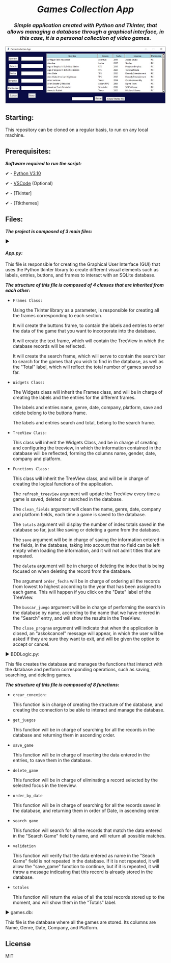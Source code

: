 <h1 align="center">
  <em>
  Games Collection App
  </em>
</h1>

<h3 align="center">
  <em>
Simple application created with Python and Tkinter, that allows managing a database through a graphical interface, in this case, it is a personal collection of video games.
  </em>
</h3>

<p align="center">
 <img src="https://github.com/KrysNIN/Games_Collection_App/blob/master/Captura.JPG?raw=true" 
</p>

## Starting:

This repository can be cloned on a regular basis, to run on any local machine.

## Prerequisites:

***Software required to run the script:***

✔ - [Python V3.10](https://www.python.org/downloads/)

✔ - [VSCode](https://code.visualstudio.com/) (Optional)

✔ - [Tkinter]

✔ - [Ttkthemes]

## Files:

***The project is composed of 3 main files:***

▶ <h4><em>App.py:</em></h4>

This file is responsible for creating the Graphical User Interface (GUI) that uses the Python tkinter library to create different visual elements such as labels, entries, buttons, and frames to interact with an SQLite database.

***The structure of this file is composed of 4 classes that are inherited from each other:***

- ```Frames Class:```

  Using the Tkinter library as a parameter, is responsible for creating all the frames corresponding to each section.

  It will create the buttons frame, to contain the labels and entries to enter the data of the game that you want to incorporate into the database.

  It will create the text frame, which will contain the TreeView in which the database records will be reflected.

  It will create the search frame, which will serve to contain the search bar to search for the games that you wish to find in the database, as well as the "Total"    label, which will reflect the total number of games saved so far.

- ```Widgets Class:```
  
  The Widgets class will inherit the Frames class, and will be in charge of creating the labels and the entries for the different frames.
  
  The labels and entries name, genre, date, company, platform, save and delete belong to the buttons frame.
  
  The labels and entries search and total, belong to the search frame.
  
- ```TreeView Class:```
  
  This class will inherit the Widgets Class, and be in charge of creating and configuring the treeview, in which the information contained in the database will be reflected, forming the columns name, gender, date, company and platform.
  
- ```Functions Class:```
  
  This class will inherit the TreeView class, and will be in charge of creating the logical functions of the application.
  
  The ```refresh_treeview``` argument will update the TreeView every time a game is saved, deleted or searched in the database.
  
  The ```clean_fields``` argument will clean the name, genre, date, company and platform fields, each time a game is saved to the database.
  
  The ```totals``` argument will display the number of index totals saved in the database so far, just like saving or deleting a game from the database.
  
  The ```save``` argument will be in charge of saving the information entered in the fields, in the database, taking into account that no field can be left empty when loading the information, and it will not admit titles that are repeated.
  
  The ```delete``` argument will be in charge of deleting the index that is being focused on when deleting the record from the database.
  
  The argument ```order_fecha``` will be in charge of ordering all the records from lowest to highest according to the year that has been assigned to each game. This will happen if you click on the "Date" label of the TreeView.
  
  The ```buscar_juego``` argument will be in charge of performing the search in the database by name, according to the name that we have entered in the "Search" entry, and will show the results in the TreeView.
  
  The ```close_program``` argument will indicate that when the application is closed, an "askokcancel" message will appear, in which the user will be asked if they are sure they want to exit, and will be given the option to accept or cancel.

▶ BDDLogic.py:

This file creates the database and manages the functions that interact with the database and perform corresponding operations, such as saving, searching, and deleting games.
  
***The structure of this file is composed of 8 functions:***
  
- ```crear_conexion:```
  
  This function is in charge of creating the structure of the database, and creating the connection to be able to interact and manage the database.
  
- ```get_juegos```
  
  This function will be in charge of searching for all the records in the database and returning them in ascending order.
  
- ```save_game```
  
  This function will be in charge of inserting the data entered in the entries, to save them in the database.
  
- ```delete_game```
  
  This function will be in charge of eliminating a record selected by the selected focus in the treeview.
  
- ```order_by_date```
  
  This function will be in charge of searching for all the records saved in the database, and returning them in order of Date, in ascending order.
  
- ```search_game```
  
  This function will search for all the records that match the data entered in the "Search Game" field by name, and will return all possible matches.
 
- ```validation```
  
  This function will verify that the data entered as name in the "Seach Game" field is not repeated in the database. If it is not repeated, it will allow the "save_game" function to continue, but if it is repeated, it will throw a message indicating that this record is already stored in the database.
  
- ```totales```
  
  This function will return the value of all the total records stored up to the moment, and will show them in the "Totals" label.

▶ games.db:

This file is the database where all the games are stored. Its columns are Name, Genre, Date, Company, and Platform.  

## License

MIT
